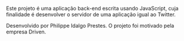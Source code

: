 Este projeto é uma aplicação back-end escrita usando JavaScript, cuja finalidade é desenvolver o servidor de uma aplicação igual ao Twitter.

Desenvolvido por Philippe Idalgo Prestes.
O projeto foi motivado pela empresa Driven.
